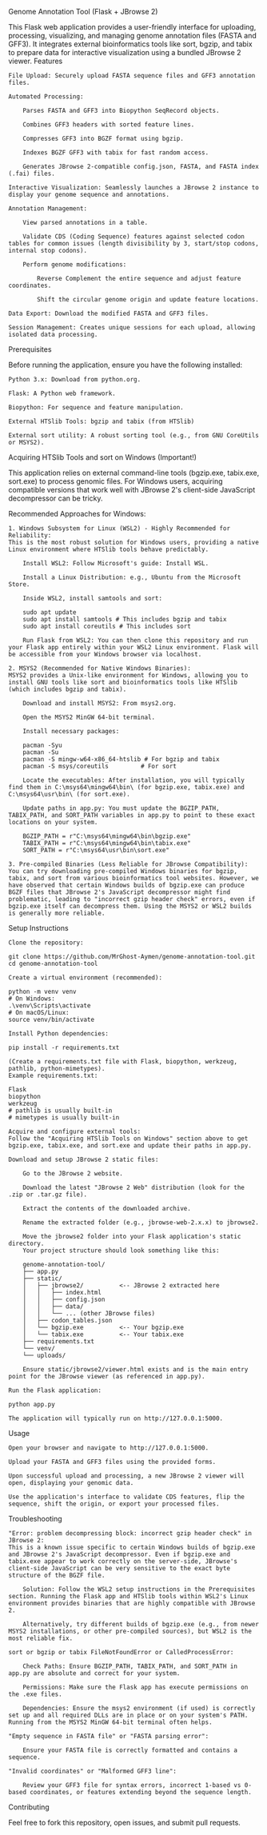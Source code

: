 Genome Annotation Tool (Flask + JBrowse 2)

This Flask web application provides a user-friendly interface for uploading, processing, visualizing, and managing genome annotation files (FASTA and GFF3). It integrates external bioinformatics tools like sort, bgzip, and tabix to prepare data for interactive visualization using a bundled JBrowse 2 viewer.
Features

    File Upload: Securely upload FASTA sequence files and GFF3 annotation files.

    Automated Processing:

        Parses FASTA and GFF3 into Biopython SeqRecord objects.

        Combines GFF3 headers with sorted feature lines.

        Compresses GFF3 into BGZF format using bgzip.

        Indexes BGZF GFF3 with tabix for fast random access.

        Generates JBrowse 2-compatible config.json, FASTA, and FASTA index (.fai) files.

    Interactive Visualization: Seamlessly launches a JBrowse 2 instance to display your genome sequence and annotations.

    Annotation Management:

        View parsed annotations in a table.

        Validate CDS (Coding Sequence) features against selected codon tables for common issues (length divisibility by 3, start/stop codons, internal stop codons).

        Perform genome modifications:

            Reverse Complement the entire sequence and adjust feature coordinates.

            Shift the circular genome origin and update feature locations.

    Data Export: Download the modified FASTA and GFF3 files.

    Session Management: Creates unique sessions for each upload, allowing isolated data processing.

Prerequisites

Before running the application, ensure you have the following installed:

    Python 3.x: Download from python.org.

    Flask: A Python web framework.

    Biopython: For sequence and feature manipulation.

    External HTSlib Tools: bgzip and tabix (from HTSlib)

    External sort utility: A robust sorting tool (e.g., from GNU CoreUtils or MSYS2).

Acquiring HTSlib Tools and sort on Windows (Important!)

This application relies on external command-line tools (bgzip.exe, tabix.exe, sort.exe) to process genomic files. For Windows users, acquiring compatible versions that work well with JBrowse 2's client-side JavaScript decompressor can be tricky.

Recommended Approaches for Windows:

    1. Windows Subsystem for Linux (WSL2) - Highly Recommended for Reliability:
    This is the most robust solution for Windows users, providing a native Linux environment where HTSlib tools behave predictably.

        Install WSL2: Follow Microsoft's guide: Install WSL.

        Install a Linux Distribution: e.g., Ubuntu from the Microsoft Store.

        Inside WSL2, install samtools and sort:

        sudo apt update
        sudo apt install samtools # This includes bgzip and tabix
        sudo apt install coreutils # This includes sort

        Run Flask from WSL2: You can then clone this repository and run your Flask app entirely within your WSL2 Linux environment. Flask will be accessible from your Windows browser via localhost.

    2. MSYS2 (Recommended for Native Windows Binaries):
    MSYS2 provides a Unix-like environment for Windows, allowing you to install GNU tools like sort and bioinformatics tools like HTSlib (which includes bgzip and tabix).

        Download and install MSYS2: From msys2.org.

        Open the MSYS2 MinGW 64-bit terminal.

        Install necessary packages:

        pacman -Syu
        pacman -Su
        pacman -S mingw-w64-x86_64-htslib # For bgzip and tabix
        pacman -S msys/coreutils         # For sort

        Locate the executables: After installation, you will typically find them in C:\msys64\mingw64\bin\ (for bgzip.exe, tabix.exe) and C:\msys64\usr\bin\ (for sort.exe).

        Update paths in app.py: You must update the BGZIP_PATH, TABIX_PATH, and SORT_PATH variables in app.py to point to these exact locations on your system.

        BGZIP_PATH = r"C:\msys64\mingw64\bin\bgzip.exe"
        TABIX_PATH = r"C:\msys64\mingw64\bin\tabix.exe"
        SORT_PATH = r"C:\msys64\usr\bin\sort.exe"

    3. Pre-compiled Binaries (Less Reliable for JBrowse Compatibility):
    You can try downloading pre-compiled Windows binaries for bgzip, tabix, and sort from various bioinformatics tool websites. However, we have observed that certain Windows builds of bgzip.exe can produce BGZF files that JBrowse 2's JavaScript decompressor might find problematic, leading to "incorrect gzip header check" errors, even if bgzip.exe itself can decompress them. Using the MSYS2 or WSL2 builds is generally more reliable.

Setup Instructions

    Clone the repository:

    git clone https://github.com/MrGhost-Aymen/genome-annotation-tool.git
    cd genome-annotation-tool

    Create a virtual environment (recommended):

    python -m venv venv
    # On Windows:
    .\venv\Scripts\activate
    # On macOS/Linux:
    source venv/bin/activate

    Install Python dependencies:

    pip install -r requirements.txt

    (Create a requirements.txt file with Flask, biopython, werkzeug, pathlib, python-mimetypes).
    Example requirements.txt:

    Flask
    biopython
    werkzeug
    # pathlib is usually built-in
    # mimetypes is usually built-in

    Acquire and configure external tools:
    Follow the "Acquiring HTSlib Tools on Windows" section above to get bgzip.exe, tabix.exe, and sort.exe and update their paths in app.py.

    Download and setup JBrowse 2 static files:

        Go to the JBrowse 2 website.

        Download the latest "JBrowse 2 Web" distribution (look for the .zip or .tar.gz file).

        Extract the contents of the downloaded archive.

        Rename the extracted folder (e.g., jbrowse-web-2.x.x) to jbrowse2.

        Move the jbrowse2 folder into your Flask application's static directory.
        Your project structure should look something like this:

        genome-annotation-tool/
        ├── app.py
        ├── static/
        │   ├── jbrowse2/          <-- JBrowse 2 extracted here
        │   │   ├── index.html
        │   │   ├── config.json
        │   │   ├── data/
        │   │   └── ... (other JBrowse files)
        │   ├── codon_tables.json
        │   └── bgzip.exe          <-- Your bgzip.exe
        │   └── tabix.exe          <-- Your tabix.exe
        ├── requirements.txt
        └── venv/
        └── uploads/

        Ensure static/jbrowse2/viewer.html exists and is the main entry point for the JBrowse viewer (as referenced in app.py).

    Run the Flask application:

    python app.py

    The application will typically run on http://127.0.0.1:5000.

Usage

    Open your browser and navigate to http://127.0.0.1:5000.

    Upload your FASTA and GFF3 files using the provided forms.

    Upon successful upload and processing, a new JBrowse 2 viewer will open, displaying your genomic data.

    Use the application's interface to validate CDS features, flip the sequence, shift the origin, or export your processed files.

Troubleshooting

    "Error: problem decompressing block: incorrect gzip header check" in JBrowse 2:
    This is a known issue specific to certain Windows builds of bgzip.exe and JBrowse 2's JavaScript decompressor. Even if bgzip.exe and tabix.exe appear to work correctly on the server-side, JBrowse's client-side JavaScript can be very sensitive to the exact byte structure of the BGZF file.

        Solution: Follow the WSL2 setup instructions in the Prerequisites section. Running the Flask app and HTSlib tools within WSL2's Linux environment provides binaries that are highly compatible with JBrowse 2.

        Alternatively, try different builds of bgzip.exe (e.g., from newer MSYS2 installations, or other pre-compiled sources), but WSL2 is the most reliable fix.

    sort or bgzip or tabix FileNotFoundError or CalledProcessError:

        Check Paths: Ensure BGZIP_PATH, TABIX_PATH, and SORT_PATH in app.py are absolute and correct for your system.

        Permissions: Make sure the Flask app has execute permissions on the .exe files.

        Dependencies: Ensure the msys2 environment (if used) is correctly set up and all required DLLs are in place or on your system's PATH. Running from the MSYS2 MinGW 64-bit terminal often helps.

    "Empty sequence in FASTA file" or "FASTA parsing error":

        Ensure your FASTA file is correctly formatted and contains a sequence.

    "Invalid coordinates" or "Malformed GFF3 line":

        Review your GFF3 file for syntax errors, incorrect 1-based vs 0-based coordinates, or features extending beyond the sequence length.

Contributing

Feel free to fork this repository, open issues, and submit pull requests.
